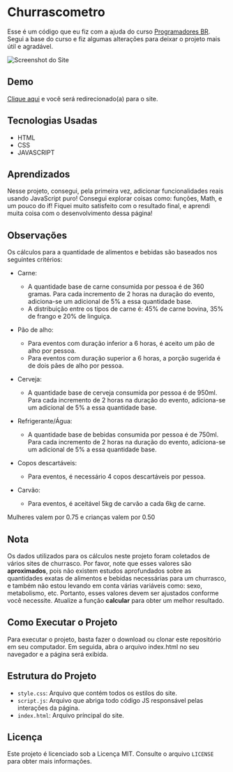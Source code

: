 # Churrascometro

 Esse é um código que eu fiz com a ajuda do curso [Programadores BR](https://programadorbr.com/). Segui a base do curso e fiz algumas alterações para deixar o projeto mais útil e agradável.

![Screenshot do Site](https://imgur.com/VHgk5gF.png)

## Demo

[Clique aqui](https://allan-neves.github.io/Churrascometro/) e você será redirecionado(a) para o site.

## Tecnologias Usadas

- HTML
- CSS
- JAVASCRIPT

## Aprendizados

Nesse projeto, consegui, pela primeira vez, adicionar funcionalidades reais usando JavaScript puro! Consegui explorar coisas como: funções, Math, e um pouco do if! Fiquei muito satisfeito com o resultado final, e aprendi muita coisa com o desenvolvimento dessa página!

## Observações

Os cálculos para a quantidade de alimentos e bebidas são baseados nos seguintes critérios:

- Carne:
  - A quantidade base de carne consumida por pessoa é de 360 gramas. Para cada incremento de 2 horas na duração do evento, adiciona-se um adicional de 5% a essa quantidade base.
  - A distribuição entre os tipos de carne é: 45% de carne bovina, 35% de frango e 20% de linguiça.
 
- Pão de alho:
  - Para eventos com duração inferior a 6 horas, é aceito um pão de alho por pessoa.
  - Para eventos com duração superior a 6 horas, a porção sugerida é de dois pães de alho por pessoa.

- Cerveja:
  - A quantidade base de cerveja consumida por pessoa é de 950ml. Para cada incremento de 2 horas na duração do evento, adiciona-se um adicional de 5% a essa quantidade base.

- Refrigerante/Água:
  - A quantidade base de bebidas consumida por pessoa é de 750ml. Para cada incremento de 2 horas na duração do evento, adiciona-se um adicional de 5% a essa quantidade base.

- Copos descartáveis:
  - Para eventos, é necessário 4 copos descartáveis por pessoa.
 
- Carvão:
  - Para eventos, é aceitável 5kg de carvão a cada 6kg de carne.

Mulheres valem por 0.75 e crianças valem por 0.50

## Nota

Os dados utilizados para os cálculos neste projeto foram coletados de vários sites de churrasco. Por favor, note que esses valores são **aproximados**, pois não existem estudos aprofundados sobre as quantidades exatas de alimentos e bebidas necessárias para um churrasco, e também não estou levando em conta várias variáveis como: sexo, metabolismo, etc. Portanto, esses valores devem ser ajustados conforme você necessite. Atualize a função **calcular** para obter um melhor resultado.

## Como Executar o Projeto

Para executar o projeto, basta fazer o download ou clonar este repositório em seu computador. Em seguida, abra o arquivo index.html no seu navegador e a página será exibida.

## Estrutura do Projeto

- `style.css`: Arquivo que contém todos os estilos do site.
- `script.js`: Arquivo que abriga todo código JS responsável pelas interações da página.
- `index.html`: Arquivo príncipal do site.

## Licença

Este projeto é licenciado sob a Licença MIT. Consulte o arquivo `LICENSE` para obter mais informações.
